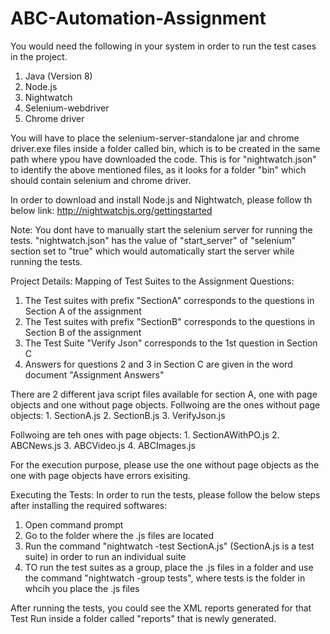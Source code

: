 # ABC-Automation-Assignment

You would need the following in your system in order to run the test cases in the project.
  1. Java (Version 8)
  2. Node.js
  3. Nightwatch
  4. Selenium-webdriver
  5. Chrome driver

You will have to place the selenium-server-standalone jar and chrome driver.exe files inside a folder called bin, which is to be created in the same path where ypou have downloaded the code.
This is for "nightwatch.json" to identify the above mentioned files, as it looks for a folder "bin" which should contain selenium and chrome driver.

In order to download and install Node.js and Nightwatch, please follow th below link:
http://nightwatchjs.org/gettingstarted

Note: You dont have to manually start the selenium server for running the tests. "nightwatch.json" has the value of "start_server" of "selenium" section set to "true" which would automatically start the server while running the tests.

Project Details:
Mapping of Test Suites to the Assignment Questions:
  1. The Test suites with prefix "SectionA" corresponds to the questions in Section A of the assignment
  2. The Test suites with prefix "SectionB" corresponds to the questions in Section B of the assignment
  3. The Test Suite "Verify Json" corresponds to the 1st question in Section C
  4. Answers for questions 2 and 3 in Section C are given in the word document "Assignment Answers"
  
There are 2 different java script files available for section A, one with page objects and one without page objects.
  Follwoing are the ones without page objects:
    1. SectionA.js
    2. SectionB.js
    3. VerifyJson.js
    
   Follwoing are teh ones with page objects:
    1. SectionAWithPO.js
    2. ABCNews.js
    3. ABCVideo.js
    4. ABCImages.js
    
 For the execution purpose, please use the one without page objects as the one with page objects have errors exisiting.
 
 Executing the Tests:
 In order to run the tests, please follow the below steps after installing the required softwares:
  1. Open command prompt
  2. Go to the folder where the .js files are located
  3. Run the command "nightwatch -test SectionA.js" (SectionA.js is a test suite) in order to run an individual suite
  4. TO run the test suites as a group, place the .js files in a folder and use the command "nightwatch -group tests", where tests is the folder in whcih you place the .js files
  
  After running the tests, you could see the XML reports generated for that Test Run inside a folder called "reports" that is newly generated.
 
 
 
    
  
